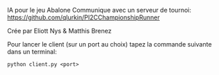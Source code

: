 IA pour le jeu Abalone
Communique avec un serveur de tournoi:
https://github.com/qlurkin/PI2CChampionshipRunner



Crée par Eliott Nys & Matthis Brenez

Pour lancer le client (sur un port au choix) tapez la commande suivante dans un terminal:
```shell
python client.py <port>
```
